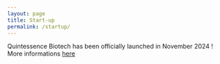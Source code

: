 ```yaml
---
layout: page
title: Start-up
permalink: /startup/
---
```



Quintessence Biotech has been officially launched in November 2024 ! 
More informations [here](https://www.linkedin.com/company/quintessence-biotech/)

